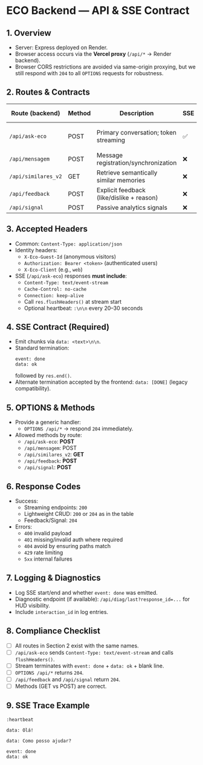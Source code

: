 # ECO Backend — API & SSE Contract

## 1. Overview
- Server: Express deployed on Render.
- Browser access occurs via the **Vercel proxy** (`/api/*` → Render backend).
- Browser CORS restrictions are avoided via same-origin proxying, but we still respond with `204` to all `OPTIONS` requests for robustness.

## 2. Routes & Contracts
| Route (backend)      | Method | Description                                | SSE | Expected Status | Stream Close |
|----------------------|--------|--------------------------------------------|-----|-----------------|--------------|
| `/api/ask-eco`       | POST   | Primary conversation; token streaming      | ✅  | 200             | `event: done` + `data: ok` |
| `/api/mensagem`      | POST   | Message registration/synchronization       | ❌  | 200/204         | — |
| `/api/similares_v2`  | GET    | Retrieve semantically similar memories     | ❌  | 200             | — |
| `/api/feedback`      | POST   | Explicit feedback (like/dislike + reason)  | ❌  | 204             | — |
| `/api/signal`        | POST   | Passive analytics signals                  | ❌  | 204             | — |

## 3. Accepted Headers
- Common: `Content-Type: application/json`
- Identity headers:
  - `X-Eco-Guest-Id` (anonymous visitors)
  - `Authorization: Bearer <token>` (authenticated users)
  - `X-Eco-Client` (e.g., `web`)
- SSE (`/api/ask-eco`) responses **must include**:
  - `Content-Type: text/event-stream`
  - `Cache-Control: no-cache`
  - `Connection: keep-alive`
  - Call `res.flushHeaders()` at stream start
  - Optional heartbeat: `:\n\n` every 20–30 seconds

## 4. SSE Contract (Required)
- Emit chunks via `data: <text>\n\n`.
- Standard termination:
  ```text
  event: done
  data: ok
  
  ```
  followed by `res.end()`.
- Alternate termination accepted by the frontend: `data: [DONE]` (legacy compatibility).

## 5. OPTIONS & Methods
- Provide a generic handler:
  - `OPTIONS /api/*` → respond `204` immediately.
- Allowed methods by route:
  - `/api/ask-eco`: **POST**
  - `/api/mensagem`: POST
  - `/api/similares_v2`: **GET**
  - `/api/feedback`: **POST**
  - `/api/signal`: **POST**

## 6. Response Codes
- Success:
  - Streaming endpoints: `200`
  - Lightweight CRUD: `200` or `204` as in the table
  - Feedback/Signal: `204`
- Errors:
  - `400` invalid payload
  - `401` missing/invalid auth where required
  - `404` avoid by ensuring paths match
  - `429` rate limiting
  - `5xx` internal failures

## 7. Logging & Diagnostics
- Log SSE start/end and whether `event: done` was emitted.
- Diagnostic endpoint (if available): `/api/diag/last?response_id=...` for HUD visibility.
- Include `interaction_id` in log entries.

## 8. Compliance Checklist
- [ ] All routes in Section 2 exist with the same names.
- [ ] `/api/ask-eco` sends `Content-Type: text/event-stream` and calls `flushHeaders()`.
- [ ] Stream terminates with `event: done` + `data: ok` + blank line.
- [ ] `OPTIONS /api/*` returns `204`.
- [ ] `/api/feedback` and `/api/signal` return `204`.
- [ ] Methods (GET vs POST) are correct.

## 9. SSE Trace Example
```text
:heartbeat

data: Olá!

data: Como posso ajudar?

event: done
data: ok

```
